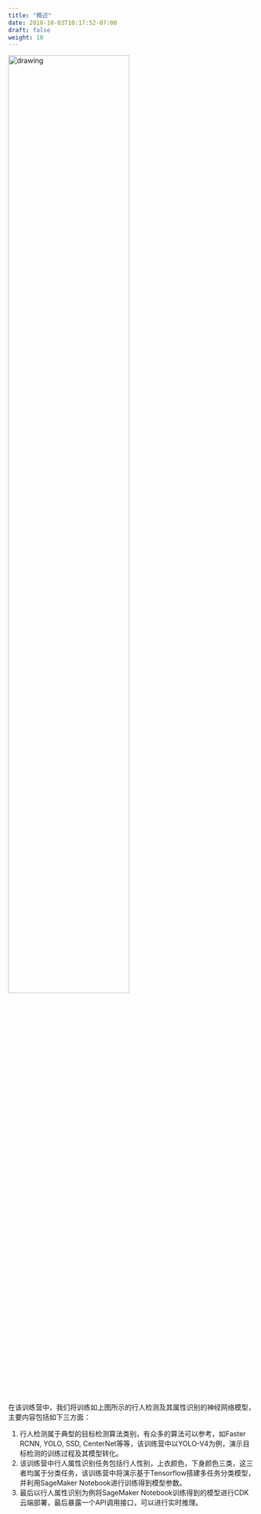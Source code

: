 ```yaml
---
title: "概述"
date: 2018-10-03T10:17:52-07:00
draft: false
weight: 10
---
```


<img src="/images/pipeline.png" alt="drawing" width="70%"/>

在该训练营中，我们将训练如上图所示的行人检测及其属性识别的神经网络模型，主要内容包括如下三方面：

1. 行人检测属于典型的目标检测算法类别，有众多的算法可以参考，如Faster RCNN, YOLO, SSD, CenterNet等等，该训练营中以YOLO-V4为例，演示目标检测的训练过程及其模型转化。 
2. 该训练营中行人属性识别任务包括行人性别，上衣颜色，下身颜色三类，这三者均属于分类任务，该训练营中将演示基于Tensorflow搭建多任务分类模型，并利用SageMaker Notebook进行训练得到模型参数。
3. 最后以行人属性识别为例将SageMaker Notebook训练得到的模型进行CDK云端部署，最后暴露一个API调用接口，可以进行实时推理。